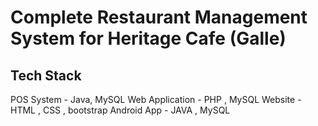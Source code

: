 # Complete Restaurant Management System for Heritage Cafe (Galle)
## Tech Stack
POS System - Java, MySQL 
Web Application - PHP , MySQL
Website - HTML , CSS , bootstrap
Android App - JAVA , MySQL
